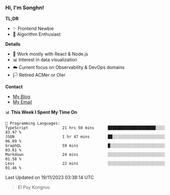 ### Hi, I'm Songhn!

**TL;DR**

- ✨ Frontend Newbie
- 🎈 Algorithm Enthusiast

**Details**

- 🎯 Work mostly with React & Node.js
- 📊 Interest in data visualization
- ☁️ Current focus on Observability & DevOps domains
- 🏳️ Retired ACMer or OIer

**Contact**
- [My Blog](https://blog.songhn.com)
- [My Email](mailto:songhn233@gmail.com)

<!--START_SECTION:waka-->
📊 **This Week I Spent My Time On** 

```text
💬 Programming Languages: 
TypeScript               21 hrs 50 mins      █████████████████████░░░░   83.97 % 
JSON                     1 hr 47 mins        ██░░░░░░░░░░░░░░░░░░░░░░░   06.89 % 
GraphQL                  59 mins             █░░░░░░░░░░░░░░░░░░░░░░░░   03.81 % 
Markdown                 24 mins             ░░░░░░░░░░░░░░░░░░░░░░░░░   01.58 % 
Less                     22 mins             ░░░░░░░░░░░░░░░░░░░░░░░░░   01.46 % 
```


 Last Updated on 19/11/2023 03:38:14 UTC
<!--END_SECTION:waka-->

> El Psy Kongroo

